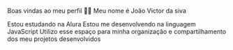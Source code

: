 Boas vindas ao meu perfil 💙💙
Meu nome é João Victor da siva

Estou estudando na Alura
Estou me desenvolvendo na linguagem JavaScript
Utilizo esse espaço para minha organização e compartilhamento dos meu projetos desenvolvidos
